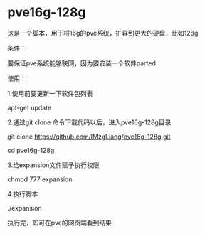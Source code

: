 # pve16g-128g  

这是一个脚本，用于将16g的pve系统，扩容到更大的硬盘，比如128g  

条件：

要保证pve系统能够联网，因为要安装一个软件parted

使用：

1.使用前要更新一下软件包列表

  apt-get update
  
2.通过git clone 命令下载代码以后，进入pve16g-128g目录

  git clone https://github.com/IMzgLiang/pve16g-128g.git
  
  cd pve16g-128g
  
3.给expansion文件赋予执行权限 

  chmod 777 expansion
  
4.执行脚本 

  ./expansion
  
执行完，即可在pve的网页端看到结果
